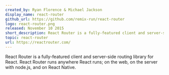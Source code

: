 ```yaml
---
created_by: Ryan Florence & Michael Jackson
display_name: react-router
github_url: https://github.com/remix-run/react-router
logo: react-router.png
released: November 10 2015
short_description: React Router is a fully-featured client and server-side routing library for React.
topic: react-router
url: https://reactrouter.com/
---
```

React Router is a fully-featured client and server-side routing library for React. React Router runs anywhere React runs; on the web, on the server with node.js, and on React Native.
